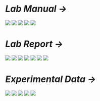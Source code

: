 # *Lab Manual →*

<img src="PNGs/Lab_04 - Combinational Logic Design II-1.png">
<img src="PNGs/Lab_04 - Combinational Logic Design II-2.png">
<img src="PNGs/Lab_04 - Combinational Logic Design II-3.png">
<img src="PNGs/Lab_04 - Combinational Logic Design II-4.png">
<img src="PNGs/Lab_04 - Combinational Logic Design II-5.png">

# *Lab Report →*

<img src="PNGs/LAB_Report_04 - Combinational Logic Design II-01.png">
<img src="PNGs/LAB_Report_04 - Combinational Logic Design II-02.png">
<img src="PNGs/LAB_Report_04 - Combinational Logic Design II-03.png">
<img src="PNGs/LAB_Report_04 - Combinational Logic Design II-04.png">
<img src="PNGs/LAB_Report_04 - Combinational Logic Design II-05.png">
<img src="PNGs/LAB_Report_04 - Combinational Logic Design II-06.png">
<img src="PNGs/LAB_Report_04 - Combinational Logic Design II-07.png">

# *Experimental Data →*

<img src="PNGs/LAB_Report_04 - Combinational Logic Design II-08.png">
<img src="PNGs/LAB_Report_04 - Combinational Logic Design II-09.png">
<img src="PNGs/LAB_Report_04 - Combinational Logic Design II-10.png">
<img src="PNGs/LAB_Report_04 - Combinational Logic Design II-11.png">
<img src="PNGs/LAB_Report_04 - Combinational Logic Design II-12.png">
